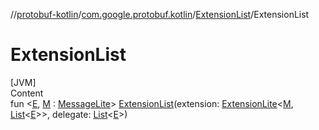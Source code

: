 //[protobuf-kotlin](/docs/reference/kotlin/api-docs/)/[com.google.protobuf.kotlin](/docs/reference/kotlin/api-docs/protobuf-kotlin/com.google.protobuf.kotlin/)/[ExtensionList]()/ExtensionList

# ExtensionList

[JVM] \
Content \
fun <[E](), [M]() :
[MessageLite](/docs/reference/java/api-docs/com/google/protobuf/MessageLite.html)>
[ExtensionList]()(extension:
[ExtensionLite](/docs/reference/java/api-docs/com/google/protobuf/ExtensionLite.html)<[M](),
[List](https://kotlinlang.org/api/latest/jvm/stdlib/kotlin.collections/-list/index.html)<[E]()>>,
delegate:
[List](https://kotlinlang.org/api/latest/jvm/stdlib/kotlin.collections/-list/index.html)<[E]()>)
